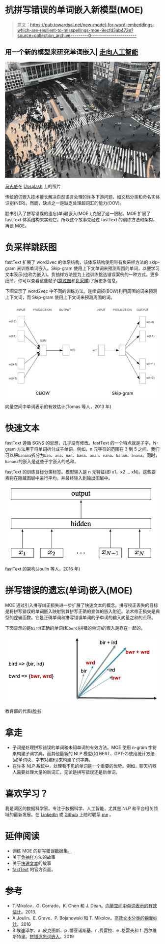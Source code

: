 # 抗拼写错误的单词嵌入新模型(MOE)

> 原文：<https://pub.towardsai.net/new-model-for-word-embeddings-which-are-resilient-to-misspellings-moe-9ecfd3ab473e?source=collection_archive---------0----------------------->

## 用一个新的模型来研究单词嵌入| [走向人工智能](https://towardsai.net)

![](img/4c902acc6751dd9f21631637d4eb125f.png)

[马志威](https://unsplash.com/@makcedward?utm_source=medium&utm_medium=referral)在 [Unsplash](https://unsplash.com/?utm_source=medium&utm_medium=referral) 上的照片

传统的词嵌入技术擅长解决自然语言处理的许多下游问题，如文档分类和命名实体识别(NER)。然而，缺点之一是缺乏处理超词汇的能力(OOV)。

脸书引入了拼写错误的遗忘(单词)嵌入(MOE ),克服了这一限制。MOE 扩展了 fastText 体系结构来实现它。所以这个故事先经过 fastText 的训练方法和架构，再谈 MOE。

# 负采样跳跃图

fastText 扩展了 word2vec 的体系结构，该体系结构使用带有负采样方法的 skip-gram 来训练单词嵌入。Skip-gram 使用上下文单词来预测周围的单词，以便学习文本表示(也称为嵌入)。负抽样方法是为上述训练挑选错误案例的一种方式。更多细节，你可以查看这些帖子([跳过图](https://towardsdatascience.com/3-silver-bullets-of-word-embedding-in-nlp-10fa8f50cc5a)和[负采样](https://medium.com/@makcedward/how-negative-sampling-work-on-word2vec-7bf8d545b116))了解更多信息。

下图显示了 word2vec 中不同的训练方法。连续词袋(BOW)利用周围的词来预测上下文词，而 Skip-gram 使用上下文词来预测周围的词。

![](img/f023ca784c13a3ba7aca814095841852.png)

向量空间中单词表示的有效估计(Tomas 等人，2013 年)

# 快速文本

fastText 遵循 SGNS 的思想，几乎没有修改。fastText 的一个特点就是子字。N-gram 方法用于将单词拆分成子单词。例如，n 元字符的范围在 3 到 5 之间。我们可以把`banana`拆分为`ban`、`ana`、`nan`、`bana`、`anan`、`nana`、`banan`、`anana`。同时，`banana`的嵌入是这些子字嵌入的总和。

fastText 的训练目标分类标签。模型输入是 n 元特征(即 x1，x2 … xN)。这些要素将在隐藏图层中进行平均，并最终输入到输出图层中。

![](img/394d62124ef8dadb77040cc443ff96f0.png)

fastText 的架构(Joulin 等人，2016 年)

# 拼写错误的遗忘(单词)嵌入(MOE)

MOE 通过引入拼写纠正损失进一步扩展了快速文本的概念。拼写校正丢失的目标是将拼写错误的单词嵌入映射到其拼写正确的变体的嵌入附近。法术修正损失是典型的逻辑函数。它是正确单词和拼写错误单词的子单词的输入向量之和的点积。

下面显示的是`bird`(正确的单词)和`bwrd`(拼错的单词)的嵌入是靠在一起的。

![](img/44fd89ee6ee7a0316432b1a75a24abeb.png)

教育部的代表([脸书](https://ai.facebook.com/blog/-a-new-model-for-word-embeddings-that-are-resilient-to-misspellings-/)

# 拿走

*   子词是处理拼写错误的单词和未知单词的有效方法。MOE 使用 n-gram 字符来构建子词字典，而其他最新的 NLP 模型(如 BERT、GPT-2)使用统计方法(如单词块、字节对编码)来构建子词字典。
*   在许多 NLP 系统中，处理看不见的单词是一个重要的优势。例如，聊天机器人需要处理大量的新词汇，无论是拼写错误还是新单词。

# 喜欢学习？

我是湾区的数据科学家。专注于数据科学、人工智能，尤其是 NLP 和平台相关领域的最新发展。在 [LinkedIn](https://www.linkedin.com/in/edwardma1026) 或 [Github](https://github.com/makcedward) 上随时联系 [me](https://makcedward.github.io/) 。

# 延伸阅读

*   训练 MOE 的拼写错误数据集[。](https://bitbucket.org/bedizel/moe/src/master/)
*   关于[负抽样](https://medium.com/@makcedward/how-negative-sampling-work-on-word2vec-7bf8d545b116)方法的故事
*   关于[快速文本](https://towardsdatascience.com/3-silver-bullets-of-word-embedding-in-nlp-10fa8f50cc5a)的故事
*   [fastText](https://fasttext.cc/docs/en/english-vectors.html) 的官方页面。

# 参考

*   T.Mikolov，G. Corrado，K. Chen 和 J. Dean。[向量空间中单词表示的有效估计](https://arxiv.org/pdf/1301.3781.pdf)。2013.
*   A.Joulin、E. Grave、P. Bojanowski 和 T. Mikolov。[高效文本分类的锦囊妙计](https://arxiv.org/pdf/1607.01759.pdf)。2016
*   B.埃迪泽尔、a .皮克图斯、p .博亚诺斯基、r .费雷拉、e .格雷夫和 f .西尔维斯特里。[拼错遗忘词嵌入](https://arxiv.org/pdf/1905.09755.pdf)。2019